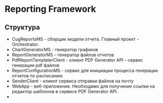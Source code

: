 # Reporting Framework

## Структура
- CugReportsMS - сборщик модели отчета. Главный проект - Orchestrator.
- ChartGeneratorMS - генератор графиков
- ReportGeneratorMS - генератор файлов отчетов
- PdfReportTemplaterClient - клиент PDF Generator API - сервис генерации pdf файлов
- ReportConfigurationMS - сервис для инициации процесса генерации отчетов по расписанию
- SenderClient - клиент сервиса отправки файлов на почту
- WebApp - веб-приложение. Необходимо для получение ссылки на редактор шаблонов в сервисе PDF Generator API.
- 
